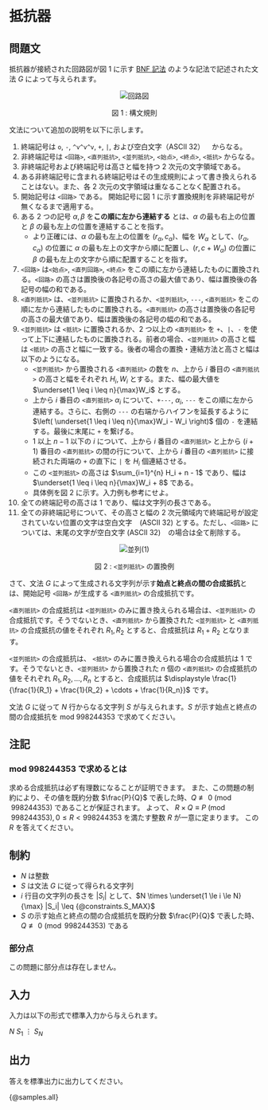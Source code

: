 # 抵抗器

## 問題文

抵抗器が接続された回路図が図 1 に示す [BNF 記法](https://ja.wikipedia.org/wiki/%E3%83%90%E3%83%83%E3%82%AB%E3%82%B9%E3%83%BB%E3%83%8A%E3%82%A6%E3%82%A2%E8%A8%98%E6%B3%95) のような記法で記述された文法 $G$ によって与えられます。

<div align="center">

![回路図](https://hackmd.io/_uploads/SJCL7xo5ke.png)

図 1 : 構文規則

</div>

文法について追加の説明を以下に示します。

1. 終端記号は `o`, `-`, `^v^v^v`, `+`, `|`, および空白文字（ASCII 32） ` `  からなる。
2. 非終端記号は `<回路>`, `<直列抵抗>`, `<並列抵抗>`, `<始点>`, `<終点>`, `<抵抗>` からなる。
3. 非終端記号および終端記号は高さと幅を持つ $2$ 次元の文字領域である。
4. ある非終端記号に含まれる終端記号はその生成規則によって書き換えられることはない。また、各 $2$ 次元の文字領域は重なることなく配置される。
5. 開始記号は `<回路>` である。 開始記号に図 1 に示す置換規則を非終端記号が無くなるまで適用する。
6. ある $2$ つの記号 $\alpha, \beta$ を**この順に左から連結する** とは、$\alpha$ の最も右上の位置と $\beta$ の最も左上の位置を連結することを指す。
    - より正確には、$\alpha$ の最も左上の位置を $(r_\alpha, c_\alpha)$、幅を $W_\alpha$ として、$(r_\alpha, c_\alpha)$ の位置に $\alpha$ の最も左上の文字から順に配置し、$(r, c + W_\alpha)$ の位置に $\beta$ の最も左上の文字から順に配置することを指す。
7. `<回路>` は`<始点>`, `<直列回路>`, `<終点>` をこの順に左から連結したものに置換される。`<回路>` の高さは置換後の各記号の高さの最大値であり、幅は置換後の各記号の幅の和である。
8. `<直列抵抗>` は、`<並列抵抗>` に置換されるか、`<並列抵抗>`, `---`, `<直列抵抗>` をこの順に左から連結したものに置換される。`<直列抵抗>` の高さは置換後の各記号の高さの最大値であり、幅は置換後の各記号の幅の和である。
9. `<並列抵抗>` は `<抵抗>` に置換されるか、$2$ つ以上の `<直列抵抗>` を `+`、`|`、`-` を使って上下に連結したものに置換される。前者の場合、`<並列抵抗>` の高さと幅は `<抵抗>` の高さと幅に一致する。後者の場合の置換・連結方法と高さと幅は以下のようになる。
   - `<並列抵抗>` から置換される `<直列抵抗>` の数を $n$、上から $i$ 番目の `<直列抵抗>` の高さと幅をそれぞれ $H_i, W_i$ とする。また、幅の最大値を $\underset{1 \leq i \leq n}{\max}W_i$ とする。
   - 上から $i$ 番目の `<直列抵抗>` $\alpha_i$ について、`+---`, $\alpha_i$, `---` をこの順に左から連結する。さらに、右側の `---` の右端からハイフンを延長するように $\left( \underset{1 \leq i \leq n}{\max}W_i - W_i \right)$ 個の `-` を連結する。最後に末尾に `+` を繋げる。
   - $1$ 以上 $n - 1$ 以下の $i$ について、上から $i$ 番目の `<直列抵抗>` と上から $(i + 1)$ 番目の `<直列抵抗>` の間の行について、上から $i$ 番目の `<直列抵抗>` に接続された両端の `+` の直下に `|` を $H_i$ 個連結させる。
   - この `<並列抵抗>` の高さは $\sum_{i=1}^{n} H_i + n - 1$ であり、幅は $\underset{1 \leq i \leq n}{\max}W_i + 8$ である。
   - 具体例を図 2 に示す。入力例も参考にせよ。
10. 全ての終端記号の高さは $1$ であり、幅は文字列の長さである。
11. 全ての非終端記号について、その高さと幅の $2$ 次元領域内で終端記号が設定されていない位置の文字は空白文字 ` ` (ASCII 32) とする。ただし、`<回路>` については、末尾の文字が空白文字 (ASCII 32) ` ` の場合は全て削除する。

<div align="center">

![並列(1)](https://hackmd.io/_uploads/B1AUmeoqyl.png)

図 2 : `<並列抵抗>` の置換例

</div>

さて、文法 $G$ によって生成される文字列が示す**始点と終点の間の合成抵抗**とは、開始記号 `<回路>` が生成する `<直列抵抗>` の合成抵抗です。

`<直列抵抗>` の合成抵抗は `<並列抵抗>` のみに置き換えられる場合は、`<並列抵抗>` の合成抵抗です。そうでないとき、`<直列抵抗>` から置換された `<並列抵抗>` と `<直列抵抗>` の合成抵抗の値をそれぞれ $R_1, R_2$ とすると、合成抵抗は $R_1 + R_2$ となります。

`<並列抵抗>` の合成抵抗は、 `<抵抗>` のみに置き換えられる場合の合成抵抗は $1$ です。そうでないとき、`<並列抵抗>` から置換された $n$ 個の `<直列抵抗>` の合成抵抗の値をそれぞれ $R_1, R_2, \dots, R_n$ とすると、合成抵抗は $\displaystyle \frac{1}{\frac{1}{R_1} + \frac{1}{R_2} + \cdots + \frac{1}{R_n}}$ です。


文法 $G$ に従って $N$ 行からなる文字列 $S$ が与えられます。$S$ が示す始点と終点の間の合成抵抗を $\mathrm{mod}\ 998244353$ で求めてください。

## 注記

### $\mathrm{mod}\ 998244353$ で求めるとは

求める合成抵抗は必ず有理数になることが証明できます。 
また、この問題の制約により、その値を既約分数 $\frac{P}{Q}$ で表した時、$Q \not\equiv 0 \pmod{998244353}$ であることが保証されます。 よって、 $R \times Q \equiv P \pmod{998244353},0 \leq R < 998244353$ を満たす整数 $R$ が一意に定まります。 この $R$ を答えてください。

## 制約

- $N$ は整数
- $S$ は文法 $G$ に従って得られる文字列
- $i$ 行目の文字列の長さを $|S_i|$ として、$N \times \underset{1 \le i \le N}{\max} |S_i| \leq {@constraints.S_MAX}$
- $S$ の示す始点と終点の間の合成抵抗を既約分数 $\frac{P}{Q}$ で表した時、$Q \not\equiv 0 \pmod{998244353}$ である

### 部分点

この問題に部分点は存在しません。

## 入力

入力は以下の形式で標準入力から与えられます。

<div class="code-math">

$N$
$S_1$
$\vdots$
$S_N$
    
</div>

## 出力

答えを標準出力に出力してください。

{@samples.all}
